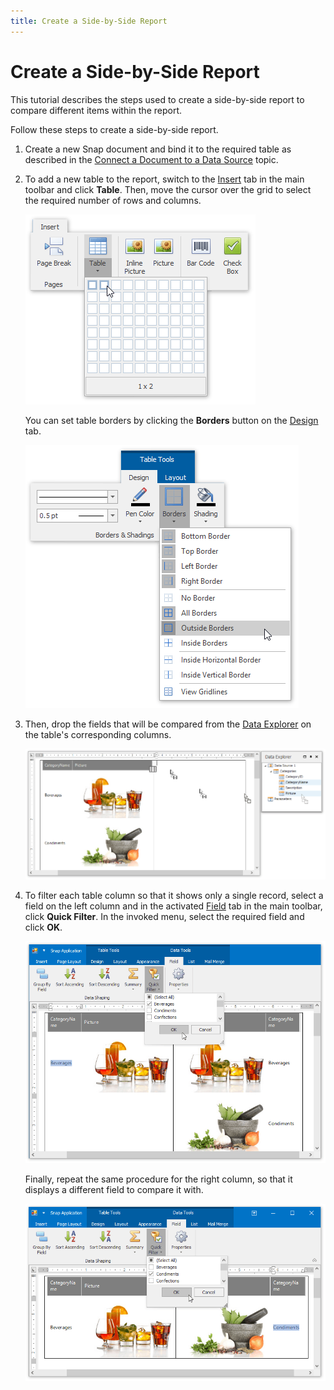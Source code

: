 ```yaml
---
title: Create a Side-by-Side Report
---
```

# Create a Side-by-Side Report
This tutorial describes the steps used to create a side-by-side report to compare different items within the report.

Follow these steps to create a side-by-side report.
1. Create a new Snap document and bind it to the required table as described in the [Connect a Document to a Data Source](../../../../interface-elements-for-desktop/articles/snap-reporting-engine/connect-to-data/connect-a-document-to-a-data-source.md) topic.
2. To add a new table to the report, switch to the [Insert](../../../../interface-elements-for-desktop/articles/snap-reporting-engine/graphical-user-interface/main-toolbar/general-tools-insert.md) tab in the main toolbar and click **Table**. Then, move the cursor over the grid to select the required number of rows and columns.
	
	![Snap_AddNewTable](../../../images/Img18123.png)
	
	You can set table borders by clicking the **Borders** button on the [Design](../../../../interface-elements-for-desktop/articles/snap-reporting-engine/graphical-user-interface/main-toolbar/table-tools-design.md) tab.
	
	![Snap_Borders](../../../images/Img18124.png)
3. Then, drop the fields that will be compared from the [Data Explorer](../../../../interface-elements-for-desktop/articles/snap-reporting-engine/graphical-user-interface/snap-application-elements/data-explorer.md) on the table's corresponding columns.
	
	![Snap_SideBySide_(Picture_CategoryName)_Second_Column](../../../images/Img18129.png)
4. To filter each table column so that it shows only a single record, select a field on the left column and in the activated [Field](../../../../interface-elements-for-desktop/articles/snap-reporting-engine/graphical-user-interface/main-toolbar/data-tools-field.md) tab in the main toolbar, click **Quick Filter**. In the invoked menu, select the required field and click **OK**.
	
	![Snap_SideBySide_(Picture_CategoryName)_Filter1](../../../images/Img18130.png)
	
	Finally, repeat the same procedure for the right column, so that it displays a different field to compare it with.
	
	![Snap_SideBySide_(Picture_CategoryName)_Filter2](../../../images/Img18131.png)